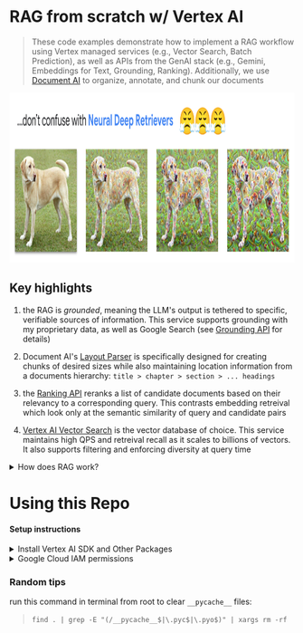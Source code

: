 # RAG from scratch w/ Vertex AI

> These code examples demonstrate how to implement a RAG workflow using Vertex managed services (e.g., Vector Search, Batch Prediction), as well as APIs from the GenAI stack (e.g., Gemini, Embeddings for Text, Grounding, Ranking). Additionally, we use [Document AI](https://cloud.google.com/document-ai/?hl=en) to organize, annotate, and chunk our documents 

<img src='imgs/deep_retrievers.png' width='1015' height='300'>

## Key highlights

1. the RAG is *grounded*, meaning the LLM's output is tethered to specific, verifiable sources of information. This service supports grounding with my proprietary data, as well as Google Search (see [Grounding API](https://cloud.google.com/vertex-ai/generative-ai/docs/grounding/overview) for details)

2. Document AI's [Layout Parser](https://cloud.google.com/document-ai/docs/layout-parse-chunk) is specifically designed for creating chunks of desired sizes while also maintaining location information from a documents hierarchy: `title > chapter > section > ... headings`

3. the [Ranking API](https://cloud.google.com/generative-ai-app-builder/docs/ranking) reranks a list of candidate documents based on their relevancy to a corresponding query. This contrasts embedding retreival which look only at the semantic similarity of query and candidate pairs

4. [Vertex AI Vector Search](https://cloud.google.com/vertex-ai/docs/vector-search/overview) is the vector database of choice. This service maintains high QPS and retreival recall as it scales to billions of vectors. It also supports filtering and enforcing diversity at query time


<details>
  <summary>How does RAG work?</summary>
    
<img src='imgs/joe_dirte_logic.png' width='924' height='500'>
    
</details>


# Using this Repo


#### Setup instructions

<details>
  <summary>Install Vertex AI SDK and Other Packages</summary>

Run the following in a terminal:

```
pip install google-cloud-aiplatform --upgrade --quiet
pip install google-cloud-discoveryengine --upgrade --quiet
pip install google-cloud-documentai google-cloud-documentai-toolbox --upgrade --quiet
pip install google-cloud-storage --upgrade --quiet
pip install langchain-google-community --upgrade --quiet
pip install langchain-google-vertexai --upgrade --quiet
pip install langchain-google-community[vertexaisearch] --upgrade --quiet
pip install langchain-google-community[docai] --upgrade --quiet
pip install rich --upgrade --quiet
```

</details>

<details>
  <summary>Google Cloud IAM permissions</summary>

* `roles/serviceusage.serviceUsageAdmin` to enable APIs
* `roles/iam.serviceAccountAdmin` to modify service agent permissions
* `roles/aiplatform.user` to use AI Platform components
* `roles/storage.objectAdmin` to modify and delete GCS buckets
* `roles/documentai.admin` to create and use Document AI Processors
* `roles/discoveryengine.admin` to modify Vertex AI Search assets
    
</details>

### Random tips

run this command in terminal from root to clear `__pycache__` files:

> `find . | grep -E "(/__pycache__$|\.pyc$|\.pyo$)" | xargs rm -rf`